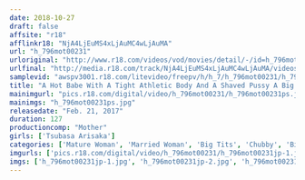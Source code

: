 ```yaml
---
date: 2018-10-27
draft: false
affsite: "r18"
afflinkr18: "NjA4LjEuMS4xLjAuMC4wLjAuMA"
url: "h_796mot00231"
urloriginal: "http://www.r18.com/videos/vod/movies/detail/-/id=h_796mot00231"
urlfinal: "http://media.r18.com/track/NjA4LjEuMS4xLjAuMC4wLjAuMA/videos/vod/movies/detail/-/id=h_796mot00231"
samplevid: "awspv3001.r18.com/litevideo/freepv/h/h_7/h_796mot00231/h_796mot00231_dmb_w.mp4"
title: "A Hot Babe With A Tight Athletic Body And A Shaved Pussy A Big Tits Hot Service Housewife An Ultra Sensual Young Wife Tsubasa Arisaka G Cup(93cm) Tits, 90cm Hips"
mainimgurl: "pics.r18.com/digital/video/h_796mot00231/h_796mot00231ps.jpg"
mainimgs: "h_796mot00231ps.jpg"
releasedate: "Feb. 21, 2017"
duration: 127
productioncomp: "Mother"
girls: ['Tsubasa Arisaka']
categories: ['Mature Woman', 'Married Woman', 'Big Tits', 'Chubby', 'Big Asses', 'Ass Lover', 'Featured Actress', 'Hi-Def']
imgurls: ['pics.r18.com/digital/video/h_796mot00231/h_796mot00231jp-1.jpg', 'pics.r18.com/digital/video/h_796mot00231/h_796mot00231jp-2.jpg', 'pics.r18.com/digital/video/h_796mot00231/h_796mot00231jp-3.jpg', 'pics.r18.com/digital/video/h_796mot00231/h_796mot00231jp-4.jpg', 'pics.r18.com/digital/video/h_796mot00231/h_796mot00231jp-5.jpg', 'pics.r18.com/digital/video/h_796mot00231/h_796mot00231jp-6.jpg', 'pics.r18.com/digital/video/h_796mot00231/h_796mot00231jp-7.jpg', 'pics.r18.com/digital/video/h_796mot00231/h_796mot00231jp-8.jpg', 'pics.r18.com/digital/video/h_796mot00231/h_796mot00231jp-9.jpg', 'pics.r18.com/digital/video/h_796mot00231/h_796mot00231jp-10.jpg', 'pics.r18.com/digital/video/h_796mot00231/h_796mot00231jp-11.jpg', 'pics.r18.com/digital/video/h_796mot00231/h_796mot00231jp-12.jpg', 'pics.r18.com/digital/video/h_796mot00231/h_796mot00231jp-13.jpg', 'pics.r18.com/digital/video/h_796mot00231/h_796mot00231jp-14.jpg', 'pics.r18.com/digital/video/h_796mot00231/h_796mot00231jp-15.jpg', 'pics.r18.com/digital/video/h_796mot00231/h_796mot00231jp-16.jpg', 'pics.r18.com/digital/video/h_796mot00231/h_796mot00231jp-17.jpg', 'pics.r18.com/digital/video/h_796mot00231/h_796mot00231jp-18.jpg', 'pics.r18.com/digital/video/h_796mot00231/h_796mot00231jp-19.jpg', 'pics.r18.com/digital/video/h_796mot00231/h_796mot00231jp-20.jpg']
imgs: ['h_796mot00231jp-1.jpg', 'h_796mot00231jp-2.jpg', 'h_796mot00231jp-3.jpg', 'h_796mot00231jp-4.jpg', 'h_796mot00231jp-5.jpg', 'h_796mot00231jp-6.jpg', 'h_796mot00231jp-7.jpg', 'h_796mot00231jp-8.jpg', 'h_796mot00231jp-9.jpg', 'h_796mot00231jp-10.jpg', 'h_796mot00231jp-11.jpg', 'h_796mot00231jp-12.jpg', 'h_796mot00231jp-13.jpg', 'h_796mot00231jp-14.jpg', 'h_796mot00231jp-15.jpg', 'h_796mot00231jp-16.jpg', 'h_796mot00231jp-17.jpg', 'h_796mot00231jp-18.jpg', 'h_796mot00231jp-19.jpg', 'h_796mot00231jp-20.jpg']
---
```

